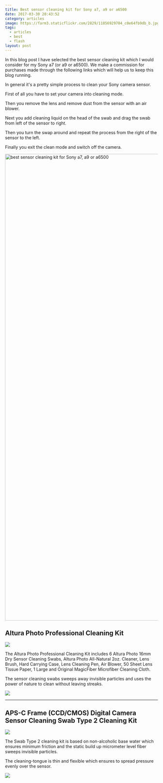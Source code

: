 ```yaml
---
title: Best sensor cleaning kit for Sony a7, a9 or a6500
date: 2017-03-30 20:43:52
category: articles
image: https://farm3.staticflickr.com/2829/11856929704_c0e64fb9db_b.jpg
tags:
  - articles
  - best
  - flash
layout: post
---
```


In this blog post I have selected the best sensor cleaning kit which I would consider for my Sony a7 (or a9 or a6500). We make a commission for purchases made through the following links which will help us to keep this blog running.

In general it's a pretty simple process to clean your Sony camera sensor.

First of all you have to set your camera into cleaning mode.

Then you remove the lens and remove dust from the sensor with an air blower.

Next you add cleaning liquid on the head of the swab and drag the swab from left of the sensor to right.

Then you turn the swap around and repeat the process from the right of the sensor to the left.

Finally you exit the clean mode and switch off the camera.

<img src="https://farm3.staticflickr.com/2829/11856929704_c0e64fb9db_b.jpg" width="2048" height="1536" alt="best sensor cleaning kit for Sony a7, a9 or a6500" >
  
<!--more-->

## Altura Photo Professional Cleaning Kit

<a rel="nofollow"  href="https://www.amazon.com/Altura-Photo-Professional-Cleaning-Cameras/dp/B01FWNEUIM/ref=as_li_ss_il?ie=UTF8&qid=1503030676&sr=8-3&keywords=sensor+cleaning+kit&linkCode=li3&tag=hikeve-20&linkId=63ef0e1070ec154f2b68ada303ff47a2" target="_blank"><img border="0" src="//ws-na.amazon-adsystem.com/widgets/q?_encoding=UTF8&ASIN=B01FWNEUIM&Format=_SL250_&ID=AsinImage&MarketPlace=US&ServiceVersion=20070822&WS=1&tag=hikeve-20" ></a><img src="https://ir-na.amazon-adsystem.com/e/ir?t=hikeve-20&l=li3&o=1&a=B01FWNEUIM" width="1" height="1" border="0" alt="" style="border:none !important; margin:0px !important;" />

The Altura Photo Professional Cleaning Kit includes 6 Altura Photo 16mm Dry Sensor Cleaning Swabs, Altura Photo All-Natural 2oz. Cleaner, Lens Brush, Hard Carrying Case, Lens Cleaning Pen, Air Blower, 50 Sheet Lens Tissue Paper, 1 Large and Original MagicFiber Microfiber Cleaning Cloth.

The sensor cleaning swabs sweeps away invisible particles and uses the power of nature to clean without leaving streaks.

<a rel="nofollow" href="http://amzn.to/2icIZVV" target="_blank" ><img src="http://www.hikeventures.com/buy.gif"></a>

<hr>

## APS-C Frame (CCD/CMOS) Digital Camera Sensor Cleaning Swab Type 2 Cleaning Kit

<a rel="nofollow"  href="https://www.amazon.com/Digital-Camera-Sensor-Cleaning-Cleaner/dp/B00K8MTPEW/ref=as_li_ss_il?ie=UTF8&qid=1503032256&sr=8-4&keywords=sensor+cleaning+kit&linkCode=li3&tag=hikeve-20&linkId=29cd868e433b7908c1bcd3a2da5c2469" target="_blank"><img border="0" src="//ws-na.amazon-adsystem.com/widgets/q?_encoding=UTF8&ASIN=B00K8MTPEW&Format=_SL250_&ID=AsinImage&MarketPlace=US&ServiceVersion=20070822&WS=1&tag=hikeve-20" ></a><img src="https://ir-na.amazon-adsystem.com/e/ir?t=hikeve-20&l=li3&o=1&a=B00K8MTPEW" width="1" height="1" border="0" alt="" style="border:none !important; margin:0px !important;" />

The Swab Type 2 cleaning kit is based on non-alcoholic base water which ensures minimum friction and the static build up
micrometer level fiber sweeps invisible particles.

The cleaning-tongue is thin and flexible which ensures to spread pressure evenly over the sensor.

<a rel="nofollow" href="http://amzn.to/2fQmZPR" target="_blank" ><img src="http://www.hikeventures.com/buy.gif"></a>

